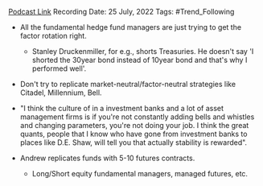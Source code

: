 
[Podcast Link](https://podcasts.apple.com/in/podcast/flirting-with-models/id1402620531?i=1000571046135)
Recording Date: 25 July, 2022
Tags: #Trend_Following 

- All the fundamental hedge fund managers are just trying to get the factor rotation right.
	- Stanley Druckenmiller, for e.g., shorts Treasuries. He doesn't say 'I shorted the 30year bond instead of 10year bond and that's why I performed well'.
- Don't try to replicate market-neutral/factor-neutral strategies like Citadel, Millennium, Bell.

- "I think the culture of in a investment banks and a lot of asset management firms is if you're not constantly adding bells and whistles and changing parameters, you're not doing your job. I think the great quants, people that I know who have gone from investment banks to places like D.E. Shaw, will tell you that actually stability is rewarded".

- Andrew replicates funds with 5-10 futures contracts.
	- Long/Short equity fundamental managers, managed futures, etc.